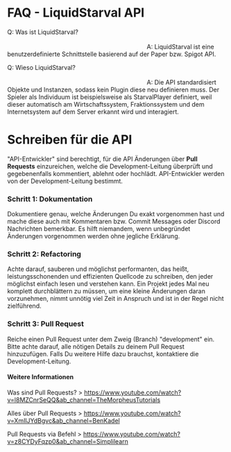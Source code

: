 # FAQ - LiquidStarval API

Q: Was ist LiquidStarval?⠀⠀⠀⠀⠀⠀⠀⠀⠀⠀⠀⠀⠀⠀⠀⠀⠀⠀⠀⠀⠀⠀⠀⠀⠀⠀⠀⠀⠀⠀⠀⠀⠀⠀⠀⠀⠀⠀⠀⠀⠀⠀⠀⠀⠀⠀⠀⠀⠀⠀⠀⠀⠀⠀⠀⠀⠀⠀⠀⠀⠀⠀⠀⠀⠀⠀⠀⠀⠀⠀⠀⠀⠀⠀⠀⠀⠀⠀⠀⠀
A: LiquidStarval ist eine benutzerdefinierte Schnittstelle basierend auf der Paper bzw. Spigot API. 

Q: Wieso LiquidStarval?⠀⠀⠀⠀⠀⠀⠀⠀⠀⠀⠀⠀⠀⠀⠀⠀⠀⠀⠀⠀⠀⠀⠀⠀⠀⠀⠀⠀⠀⠀⠀⠀⠀⠀⠀⠀⠀⠀⠀⠀⠀⠀⠀⠀⠀⠀⠀⠀⠀⠀⠀⠀⠀⠀⠀⠀⠀⠀⠀⠀⠀⠀⠀⠀⠀⠀⠀⠀⠀⠀⠀⠀⠀⠀⠀⠀⠀⠀⠀⠀
A: Die API standardisiert Objekte und Instanzen, sodass kein Plugin diese neu definieren muss. Der Spieler als Individuum ist beispielsweise
als StarvalPlayer definiert, weil dieser automatisch am Wirtschaftssystem, Fraktionssystem und dem Internetsystem auf dem Server erkannt wird und interagiert.

# Schreiben für die API
"API-Entwickler" sind berechtigt, für die API Änderungen über **Pull Requests** einzureichen, welche die Development-Leitung überprüft und gegebenenfalls kommentiert, ablehnt oder hochlädt. API-Entwickler werden von der Development-Leitung bestimmt.

### Schritt 1: Dokumentation
Dokumentiere genau, welche Änderungen Du exakt vorgenommen hast und mache diese auch mit Kommentaren bzw. Commit Messages
oder Discord Nachrichten bemerkbar. Es hilft niemandem, wenn unbegründet Änderungen vorgenommen werden ohne jegliche Erklärung.

### Schritt 2: Refactoring
Achte darauf, sauberen und möglichst performanten, das heißt, leistungsschonenden und effizienten Quellcode zu schreiben, den
jeder möglichst einfach lesen und verstehen kann. Ein Projekt jedes Mal neu komplett durchblättern zu müssen, um eine kleine
Änderungen daran vorzunehmen, nimmt unnötig viel Zeit in Anspruch und ist in der Regel nicht zielführend.

### Schritt 3: Pull Request
Reiche einen Pull Request unter dem Zweig (Branch) "development" ein. Bitte achte darauf, alle nötigen Details zu deinem Pull Request
hinzuzufügen. Falls Du weitere Hilfe dazu brauchst, kontaktiere die Development-Leitung.

#### Weitere Informationen

Was sind Pull Requests? > https://www.youtube.com/watch?v=l8MZCnrSeQQ&ab_channel=TheMorpheusTutorials

Alles über Pull Requests > https://www.youtube.com/watch?v=XmIlJYdBgvc&ab_channel=BenKadel

Pull Requests via Befehl > https://www.youtube.com/watch?v=z8CYDyFqzp0&ab_channel=Simplilearn
